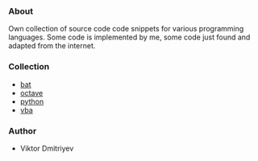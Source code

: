 ### About

Own collection of source code code snippets for various programming languages. Some code is implemented by me, some code just found and adapted from the internet.

### Collection

* [bat](bat)
* [octave](octave)
* [python](python)
* [vba](vba)

### Author

* Viktor Dmitriyev
